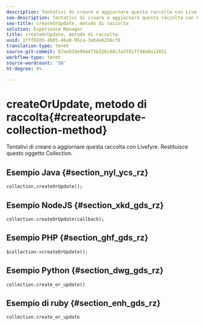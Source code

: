 ```yaml
---
description: Tentativi di creare o aggiornare questa raccolta con Livefyre. Restituisce questo oggetto Collection.
seo-description: Tentativi di creare o aggiornare questa raccolta con Livefyre. Restituisce questo oggetto Collection.
seo-title: createOrUpdate, metodo di raccolta
solution: Experience Manager
title: createOrUpdate, metodo di raccolta
uuid: 1fff82d3-4b05-46a0-95ca-3eb4a6256cf8
translation-type: tm+mt
source-git-commit: 67aeb3de964473b326c88c3a3f81ff48a6a12652
workflow-type: tm+mt
source-wordcount: '58'
ht-degree: 0%

---
```



# createOrUpdate, metodo di raccolta{#createorupdate-collection-method}

Tentativi di creare o aggiornare questa raccolta con Livefyre. Restituisce questo oggetto Collection.

## Esempio Java {#section_nyl_ycs_rz}

```
collection.createOrUpdate(); 
```

## Esempio NodeJS {#section_xkd_gds_rz}

```
collection.createOrUpdate(callback); 
```

## Esempio PHP {#section_ghf_gds_rz}

```
$collection->createOrUpdate();
```

## Esempio Python {#section_dwg_gds_rz}

```
collection.create_or_update() 
```

## Esempio di ruby {#section_enh_gds_rz}

```
collection.create_or_update 
```

